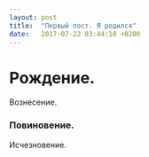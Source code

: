 ```yaml
---
layout: post
title:  "Первый пост. Я родился"
date:   2017-07-22 03:44:10 +0200
---
```


# Рождение.

Вознесение.

### Повиновение.

Исчезновение.
